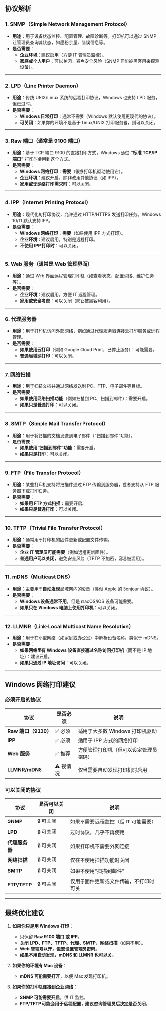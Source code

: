 ## **协议解析**

### **1. SNMP（Simple Network Management Protocol）**

- **用途**：用于设备状态监控、配置管理、故障诊断等。打印机可以通过 SNMP 让管理员查询其状态，如墨粉余量、错误信息等。
- **是否需要**：
  - **企业环境**：建议启用（方便 IT 管理员监控）。
  - **家庭或个人用户**：可以关闭，避免安全风险（SNMP 可能被黑客用来探测设备）。

---

### **2. LPD（Line Printer Daemon）**

- **用途**：传统 UNIX/Linux 系统的远程打印协议，Windows 也支持 LPD 服务，但已过时。
- **是否需要**：
  - **Windows 日常打印**：通常不需要（Windows 默认使用更现代的协议）。
  - **可关闭**：如果你的环境不是基于 Linux/UNIX 打印服务器，则可以关闭。

---

### **3. Raw 端口（通常是 9100 端口）**

- **用途**：基于 TCP 端口 9100 的直接打印方式，Windows 通过 **“标准 TCP/IP 端口”** 打印时会用到这个方式。
- **是否需要**：
  - **Windows 网络打印**：**需要**（很多打印机驱动使用它）。
  - **企业环境**：建议开启，除非改用其他协议（如 IPP）。
  - **家用或无网络打印需求时**：可以关闭。

---

### **4. IPP（Internet Printing Protocol）**

- **用途**：现代化的打印协议，允许通过 HTTP/HTTPS 发送打印任务。Windows 10/11 默认支持 IPP。
- **是否需要**：
  - **Windows 网络打印**：**需要**（如果使用 IPP 方式打印）。
  - **企业环境**：建议启用，特别是远程打印。
  - **不使用 IPP 打印时**：可以关闭。

---

### **5. Web 服务（通常是 Web 管理界面）**

- **用途**：通过 Web 界面远程管理打印机（如查看状态、配置网络、维护任务等）。
- **是否需要**：
  - **企业环境**：建议启用，方便 IT 远程管理。
  - **家用或安全考虑**：可以关闭（防止被黑客利用）。

---

### **6. 代理服务器**

- **用途**：用于打印机访问外部网络，例如通过代理服务器连接云打印服务或远程管理。
- **是否需要**：
  - **如果使用云打印**（例如 Google Cloud Print，已停止服务）：可能需要。
  - **普通局域网打印**：可以关闭。

---

### **7. 网络扫描**

- **用途**：用于扫描文档并通过网络发送到 PC、FTP、电子邮件等目标。
- **是否需要**：
  - **如果使用网络扫描功能**（例如扫描到 PC、扫描到邮件）：需要开启。
  - **如果只是普通打印**：可以关闭。

---

### **8. SMTP（Simple Mail Transfer Protocol）**

- **用途**：用于将扫描的文档发送到电子邮件（“扫描到邮件”功能）。
- **是否需要**：
  - **如果使用“扫描到邮件”功能**：需要开启。
  - **如果只是打印**：可以关闭。

---

### **9. FTP（File Transfer Protocol）**

- **用途**：某些打印机支持将扫描件通过 FTP 传输到服务器，或者支持从 FTP 服务器下载打印任务。
- **是否需要**：
  - **如果用 FTP 方式扫描**：需要开启。
  - **如果只是普通打印**：可以关闭。

---

### **10. TFTP（Trivial File Transfer Protocol）**

- **用途**：通常用于打印机的固件更新或配置文件传输。
- **是否需要**：
  - **企业 IT 管理员可能需要**（例如远程更新固件）。
  - **普通用户可以关闭**，避免安全风险（TFTP 不加密，容易被滥用）。

---

### **11. mDNS（Multicast DNS）**

- **用途**：主要用于**自动发现**局域网内的设备（类似 Apple 的 Bonjour 协议）。
- **是否需要**：
  - **Windows 设备通常不用**，但是 macOS/iOS 设备可能需要。
  - **如果只在 Windows 电脑上使用打印机**：可以关闭。

---

### **12. LLMNR（Link-Local Multicast Name Resolution）**

- **用途**：用于在小型网络（如家庭或办公室）中解析设备名称，类似于 mDNS。
- **是否需要**：
  - **如果网络里有 Windows 设备直接通过名称访问打印机**（而不是 IP 地址）：建议开启。
  - **如果只通过 IP 地址访问**：可以关闭。

---

## **Windows 网络打印建议**

### **必须开启的协议**

| 协议                 | 是否必须  | 说明                                   |
| -------------------- | --------- | -------------------------------------- |
| **Raw 端口（9100）** | ✅ 必须   | 适用于大多数 Windows 打印机驱动        |
| **IPP**              | ✅ 必须   | 适用于 IPP 方式的网络打印              |
| **Web 服务**         | ✅ 推荐   | 方便管理打印机（但可以设定管理员密码） |
| **LLMNR/mDNS**       | ⚠️ 视情况 | 仅当需要自动发现打印机时启用           |

### **可以关闭的协议**

| 协议           | 是否可以关闭 | 说明                                   |
| -------------- | ------------ | -------------------------------------- |
| **SNMP**       | 🔒 可关闭    | 如果不需要远程监控（但 IT 可能需要）   |
| **LPD**        | 🔒 可关闭    | 过时协议，几乎不再使用                 |
| **代理服务器** | 🔒 可关闭    | 如果打印机不需要外网连接               |
| **网络扫描**   | 🔒 可关闭    | 仅在不使用扫描功能时关闭               |
| **SMTP**       | 🔒 可关闭    | 如果不使用“扫描到邮件”                 |
| **FTP/TFTP**   | 🔒 可关闭    | 仅用于固件更新或文件传输，不打印时可关 |

---

## **最终优化建议**

1. **如果你只是用 Windows 打印**：

   - 只保留 **Raw 9100 端口 或 IPP**。
   - **关闭 LPD、FTP、TFTP、代理、SMTP、网络扫描**（如果不用）。
   - **Web 管理可以开，但要设置管理员密码**。
   - **如果不用自动发现，mDNS 和 LLMNR 也可以关**。

2. **如果你的环境有 Mac 设备**：

   - **mDNS 可能需要打开**，以便 Mac 发现打印机。

3. **如果你的打印机连接到企业网络**：
   - **SNMP 可能需要开启**，供 IT 监控。
   - **FTP/TFTP 可能会用于远程配置，建议咨询管理员后决定是否关闭**。
